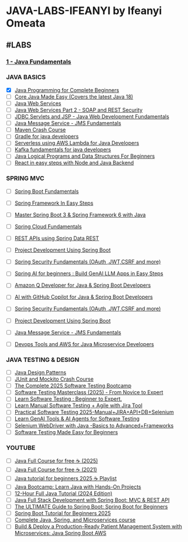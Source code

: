 # JAVA-LABS-IFEANYI by Ifeanyi Omeata

## #LABS

### [1 - Java Fundamentals](https://github.com/omeatai/JAVA-LABS-IFEANYI/blob/main/labs/1.md)

### JAVA BASICS

- [x] [Java Programming for Complete Beginners](https://www.udemy.com/course/java-programming-tutorial-for-beginners)
- [ ] [Core Java Made Easy (Covers the latest Java 18)](https://www.udemy.com/course/corejavamadeeasy)
- [ ] [Java Web Services](https://www.udemy.com/course/java-web-services/)
- [ ] [Java Web Services Part 2 - SOAP and REST Security](https://www.udemy.com/course/javawebservicespart2/)
- [ ] [JDBC Servlets and JSP - Java Web Development Fundamentals](https://www.udemy.com/course/jdbcservletsandjsp/)
- [ ] [Java Message Service - JMS Fundamentals](https://www.udemy.com/course/java-message-service-jms-fundamentals/)
- [ ] [Maven Crash Course](https://www.udemy.com/course/mavencrashcourse)
- [ ] [Gradle for java developers](https://www.udemy.com/course/gradle-for-java-developers/)
- [ ] [Serverless using AWS Lambda for Java Developers](https://www.udemy.com/course/serverless-programming-using-aws-lambda-for-java-developers)
- [ ] [Kafka fundamentals for java developers](https://www.udemy.com/course/kafka-fundamentals-for-java-developers/)
- [ ] [Java Logical Programs and Data Structures For Beginners](https://www.udemy.com/course/java-logical-programs/)
- [ ] [React in easy steps with Node and Java Backend](https://www.udemy.com/course/reactjs-in-easy-steps/)

### SPRING MVC

- [ ] [Spring Boot Fundamentals](https://www.udemy.com/course/springbootfundamentals/)
- [ ] [Spring Framework In Easy Steps](https://www.udemy.com/course/springframeworkineasysteps/)
- [ ] [Master Spring Boot 3 & Spring Framework 6 with Java](https://www.udemy.com/course/spring-boot-and-spring-framework-tutorial-for-beginners/)
- [ ] [Spring Cloud Fundamentals](https://www.udemy.com/course/spring-cloud-fundamentals/)
- [ ] [REST APIs using Spring Data REST](https://www.udemy.com/course/microservices-rest-apis-using-spring-data-rest/)
- [ ] [Project Development Using Spring Boot](https://www.udemy.com/course/end-to-end-java-project-development-using-spring-boot/)
- [ ] [Spring Security Fundamentals (OAuth ,JWT,CSRF and more)](https://www.udemy.com/course/spring-security-fundamentals/)
- [ ] [Spring AI for beginners : Build GenAI LLM Apps in Easy Steps](https://www.udemy.com/course/spring-ai-for-beginners-build-genai-llm-apps-in-easy-steps/)
- [ ] [Amazon Q Developer for Java & Spring Boot Developers](https://www.udemy.com/course/amazon-q-developer-for-java-spring-boot-developers/)
- [ ] [AI with GitHub Copilot for Java & Spring Boot Developers](https://www.udemy.com/course/mastering-github-copilot-for-java-spring-boot-developers/)
- [ ] [Spring Security Fundamentals (OAuth ,JWT,CSRF and more)](https://www.udemy.com/course/spring-security-fundamentals/)
- [ ] [Project Development Using Spring Boot](https://www.udemy.com/course/end-to-end-java-project-development-using-spring-boot/)
- [ ] [Java Message Service - JMS Fundamentals](https://www.udemy.com/course/java-message-service-jms-fundamentals/)
- [ ] [Devops Tools and AWS for Java Microservice Developers](https://www.udemy.com/course/devops-tools-and-aws-for-java-microservice-developers/)


### JAVA TESTING & DESIGN

- [ ] [Java Design Patterns](https://www.udemy.com/course/java-design-patterns/)
- [ ] [JUnit and Mockito Crash Course](https://www.udemy.com/course/junitandmockitocrashcourse/)
- [ ] [The Complete 2025 Software Testing Bootcamp](https://www.udemy.com/course/testerbootcamp/)
- [ ] [Software Testing Masterclass (2025) - From Novice to Expert](https://www.udemy.com/course/software-testing-masterclass-from-novice-to-expert/)
- [ ] [Learn Software Testing : Beginner to Expert.](https://www.udemy.com/course/comprehensive-software-testing-bootcamp-beginner-to-expert/)
- [ ] [Learn Manual Software Testing + Agile with Jira Tool](https://www.udemy.com/course/learn-manual-software-testing-with-live-project-jira-tool/)
- [ ] [Practical Software Testing 2025-Manual+JIRA+API+DB+Selenium](https://www.udemy.com/course/selenium-cucumber-integration/)
- [ ] [Learn GenAI Tools & AI Agents for Software Testing](https://www.udemy.com/course/generative-ai-in-software-testing/)
- [ ] [Selenium WebDriver with Java -Basics to Advanced+Frameworks](https://www.udemy.com/course/selenium-real-time-examplesinterview-questions/)
- [ ] [Software Testing Made Easy for Beginners](https://www.udemy.com/course/software-testing-made-easy/)

### YOUTUBE

- [ ] [Java Full Course for free ☕ (2025)](https://www.youtube.com/watch?v=xTtL8E4LzTQ)
- [ ] [Java Full Course for free ☕ (2021)](https://www.youtube.com/watch?v=xk4_1vDrzzo)
- [ ] [Java tutorial for beginners 2025 ☕ Playlist](https://www.youtube.com/playlist?list=PLZPZq0r_RZOOj_NOZYq_R2PECIMglLemc)
- [ ] [Java Bootcamp: Learn Java with Hands-On Projects](https://www.youtube.com/watch?v=PWMuZqxtJK4)
- [ ] [12-Hour Full Java Tutorial (2024 Edition)](https://www.youtube.com/watch?v=i0uDfudnrCc)
- [ ] [Java Full Stack Development with Spring Boot: MVC & REST API](https://www.youtube.com/watch?v=8s1dYvV3TPo)
- [ ] [The ULTIMATE Guide to Spring Boot: Spring Boot for Beginners](https://www.youtube.com/watch?v=Nv2DERaMx-4)
- [ ] [Spring Boot Tutorial for Beginners 2025](https://www.youtube.com/watch?v=gJrjgg1KVL4)
- [ ] [Complete Java, Spring, and Microservices course](https://www.youtube.com/playlist?list=PLsyeobzWxl7q6oUFts2erdot6jxF_lisP)
- [ ] [Build & Deploy a Production-Ready Patient Management System with Microservices: Java Spring Boot AWS](https://www.youtube.com/watch?v=tseqdcFfTUY)
